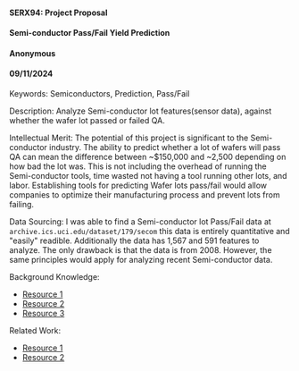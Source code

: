 #### SERX94: Project Proposal
#### Semi-conductor Pass/Fail Yield Prediction
#### Anonymous
#### 09/11/2024

Keywords: Semiconductors, Prediction, Pass/Fail


Description: Analyze Semi-conductor lot features(sensor data), against whether the wafer lot passed or failed QA.


Intellectual Merit: The potential of this project is significant to the Semi-conductor industry. The ability to predict whether a lot of wafers will pass QA can mean the difference between ~$150,000 and ~2,500 depending on how bad the lot was. This is not including the overhead of running the Semi-conductor tools, time wasted not having a tool running other lots, and labor. Establishing tools for predicting Wafer lots pass/fail would allow companies to optimize their manufacturing process and prevent lots from failing.


Data Sourcing: I was able to find a Semi-conductor lot Pass/Fail data at
```archive.ics.uci.edu/dataset/179/secom```
this data is entirely quantitative and "easily" readible. Additionally the data has 1,567 and 591 features to analyze. The only drawback is that the data is from 2008. However, the same principles would apply for analyzing recent Semi-conductor data.


Background Knowledge: 
 - [Resource 1](https://www.asml.com/en/news/stories/2021/semiconductor-manufacturing-process-steps)
 - [Resource 2](https://www.valin.com/resources/blog/wafer-yield-semiconductor-industry)
 - [Resource 3](https://www.chetanpatil.in/the-economics-of-semiconductor-yield/)


Related Work:
 - [Resource 1](https://dl-acm-org.ezproxy1.lib.asu.edu/doi/abs/10.1145/2623330.2623347)
 - [Resource 2](https://www-tandfonline-com.ezproxy1.lib.asu.edu/doi/full/10.1080/08982112.2021.1969578#abstract)